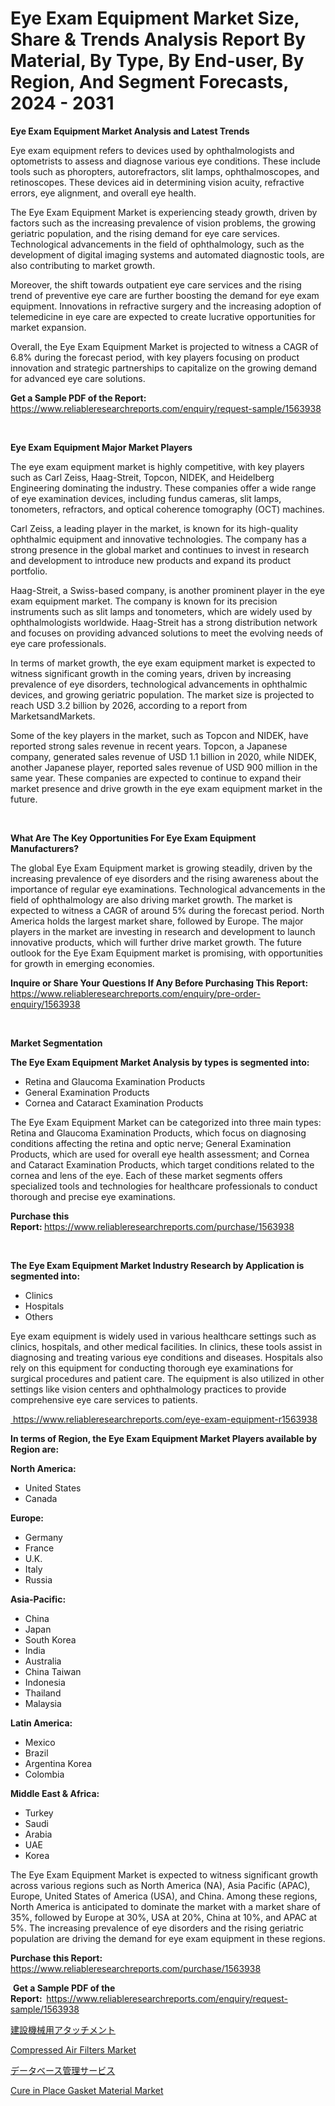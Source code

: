 <p><h1>Eye Exam Equipment Market Size, Share & Trends Analysis Report By Material, By Type, By End-user, By Region, And Segment Forecasts, 2024 - 2031</h1></p><p><strong>Eye Exam Equipment Market Analysis and Latest Trends</strong></p>
<p><p>Eye exam equipment refers to devices used by ophthalmologists and optometrists to assess and diagnose various eye conditions. These include tools such as phoropters, autorefractors, slit lamps, ophthalmoscopes, and retinoscopes. These devices aid in determining vision acuity, refractive errors, eye alignment, and overall eye health.</p><p>The Eye Exam Equipment Market is experiencing steady growth, driven by factors such as the increasing prevalence of vision problems, the growing geriatric population, and the rising demand for eye care services. Technological advancements in the field of ophthalmology, such as the development of digital imaging systems and automated diagnostic tools, are also contributing to market growth.</p><p>Moreover, the shift towards outpatient eye care services and the rising trend of preventive eye care are further boosting the demand for eye exam equipment. Innovations in refractive surgery and the increasing adoption of telemedicine in eye care are expected to create lucrative opportunities for market expansion.</p><p>Overall, the Eye Exam Equipment Market is projected to witness a CAGR of 6.8% during the forecast period, with key players focusing on product innovation and strategic partnerships to capitalize on the growing demand for advanced eye care solutions.</p></p>
<p><strong>Get a Sample PDF of the Report:&nbsp;</strong> <a href="https://www.reliableresearchreports.com/enquiry/request-sample/1563938">https://www.reliableresearchreports.com/enquiry/request-sample/1563938</a></p>
<p>&nbsp;</p>
<p><strong>Eye Exam Equipment Major Market Players</strong></p>
<p><p>The eye exam equipment market is highly competitive, with key players such as Carl Zeiss, Haag-Streit, Topcon, NIDEK, and Heidelberg Engineering dominating the industry. These companies offer a wide range of eye examination devices, including fundus cameras, slit lamps, tonometers, refractors, and optical coherence tomography (OCT) machines.</p><p>Carl Zeiss, a leading player in the market, is known for its high-quality ophthalmic equipment and innovative technologies. The company has a strong presence in the global market and continues to invest in research and development to introduce new products and expand its product portfolio.</p><p>Haag-Streit, a Swiss-based company, is another prominent player in the eye exam equipment market. The company is known for its precision instruments such as slit lamps and tonometers, which are widely used by ophthalmologists worldwide. Haag-Streit has a strong distribution network and focuses on providing advanced solutions to meet the evolving needs of eye care professionals.</p><p>In terms of market growth, the eye exam equipment market is expected to witness significant growth in the coming years, driven by increasing prevalence of eye disorders, technological advancements in ophthalmic devices, and growing geriatric population. The market size is projected to reach USD 3.2 billion by 2026, according to a report from MarketsandMarkets.</p><p>Some of the key players in the market, such as Topcon and NIDEK, have reported strong sales revenue in recent years. Topcon, a Japanese company, generated sales revenue of USD 1.1 billion in 2020, while NIDEK, another Japanese player, reported sales revenue of USD 900 million in the same year. These companies are expected to continue to expand their market presence and drive growth in the eye exam equipment market in the future.</p></p>
<p>&nbsp;</p>
<p><strong>What Are The Key Opportunities For Eye Exam Equipment Manufacturers?</strong></p>
<p><p>The global Eye Exam Equipment market is growing steadily, driven by the increasing prevalence of eye disorders and the rising awareness about the importance of regular eye examinations. Technological advancements in the field of ophthalmology are also driving market growth. The market is expected to witness a CAGR of around 5% during the forecast period. North America holds the largest market share, followed by Europe. The major players in the market are investing in research and development to launch innovative products, which will further drive market growth. The future outlook for the Eye Exam Equipment market is promising, with opportunities for growth in emerging economies.</p></p>
<p><strong>Inquire or Share Your Questions If Any Before Purchasing This Report:</strong> <a href="https://www.reliableresearchreports.com/enquiry/pre-order-enquiry/1563938">https://www.reliableresearchreports.com/enquiry/pre-order-enquiry/1563938</a></p>
<p>&nbsp;</p>
<p><strong>Market Segmentation</strong></p>
<p><strong>The Eye Exam Equipment Market Analysis by types is segmented into:</strong></p>
<p><ul><li>Retina and Glaucoma Examination Products</li><li>General Examination Products</li><li>Cornea and Cataract Examination Products</li></ul></p>
<p><p>The Eye Exam Equipment Market can be categorized into three main types: Retina and Glaucoma Examination Products, which focus on diagnosing conditions affecting the retina and optic nerve; General Examination Products, which are used for overall eye health assessment; and Cornea and Cataract Examination Products, which target conditions related to the cornea and lens of the eye. Each of these market segments offers specialized tools and technologies for healthcare professionals to conduct thorough and precise eye examinations.</p></p>
<p><strong>Purchase this Report:&nbsp;</strong><a href="https://www.reliableresearchreports.com/purchase/1563938">https://www.reliableresearchreports.com/purchase/1563938</a></p>
<p>&nbsp;</p>
<p><strong>The Eye Exam Equipment Market Industry Research by Application is segmented into:</strong></p>
<p><ul><li>Clinics</li><li>Hospitals</li><li>Others</li></ul></p>
<p><p>Eye exam equipment is widely used in various healthcare settings such as clinics, hospitals, and other medical facilities. In clinics, these tools assist in diagnosing and treating various eye conditions and diseases. Hospitals also rely on this equipment for conducting thorough eye examinations for surgical procedures and patient care. The equipment is also utilized in other settings like vision centers and ophthalmology practices to provide comprehensive eye care services to patients.</p></p>
<p><a href="https://www.reliableresearchreports.com/eye-exam-equipment-r1563938">&nbsp;https://www.reliableresearchreports.com/eye-exam-equipment-r1563938</a></p>
<p><strong>In terms of Region, the Eye Exam Equipment Market Players available by Region are:</strong></p>
<p>
    <p> <strong> North America: </strong>
        <ul>
            <li>United States</li>
            <li>Canada</li>
        </ul>
        </p> 
    <p> <strong> Europe: </strong>
        <ul>
            <li>Germany</li>
            <li>France</li>
            <li>U.K.</li>
            <li>Italy</li>
            <li>Russia</li>
        </ul>
        </p> 
    <p> <strong> Asia-Pacific: </strong>
        <ul>
            <li>China</li>
            <li>Japan</li>
            <li>South Korea</li>
            <li>India</li>
            <li>Australia</li>
            <li>China Taiwan</li>
            <li>Indonesia</li>
            <li>Thailand</li>
            <li>Malaysia</li>
        </ul>
        </p> 
    <p> <strong> Latin America: </strong>
        <ul>
            <li>Mexico</li>
            <li>Brazil</li>
            <li>Argentina Korea</li>
            <li>Colombia</li>
        </ul>
        </p> 
    <p> <strong> Middle East & Africa: </strong>
        <ul>
            <li>Turkey</li>
            <li>Saudi</li>
            <li>Arabia</li>
            <li>UAE</li>
            <li>Korea</li>
        </ul>
    </p>
    </p>
<p><p>The Eye Exam Equipment Market is expected to witness significant growth across various regions such as North America (NA), Asia Pacific (APAC), Europe, United States of America (USA), and China. Among these regions, North America is anticipated to dominate the market with a market share of 35%, followed by Europe at 30%, USA at 20%, China at 10%, and APAC at 5%. The increasing prevalence of eye disorders and the rising geriatric population are driving the demand for eye exam equipment in these regions.</p></p>
<p><strong>Purchase this Report: </strong><a href="https://www.reliableresearchreports.com/purchase/1563938">https://www.reliableresearchreports.com/purchase/1563938</a></p>
<p>&nbsp;<strong>Get a Sample PDF of the Report:&nbsp;&nbsp;</strong><a href="https://www.reliableresearchreports.com/enquiry/request-sample/1563938">https://www.reliableresearchreports.com/enquiry/request-sample/1563938</a></p>
<p><strong></strong></p>
<p><p><a href="https://github.com/mathieurico66/Market-Research-Report-List-1/blob/main/326696747981.md">建設機械用アタッチメント</a></p><p><a href="https://view.publitas.com/reportprime-1/compressed-air-filters-market-comprehensive-assessment-by-type-application-and-geography/">Compressed Air Filters Market</a></p><p><a href="https://github.com/SarahFahey88/Market-Research-Report-List-1/blob/main/580420347982.md">データベース管理サービス</a></p><p><a href="https://shimmer-gardenia-37a.notion.site/Cure-in-Place-Gasket-Material-Market-Comprehensive-Assessment-by-Type-Application-and-Geography-eb393a3d1672451b90ff75d80aa92dc6">Cure in Place Gasket Material Market</a></p></p>